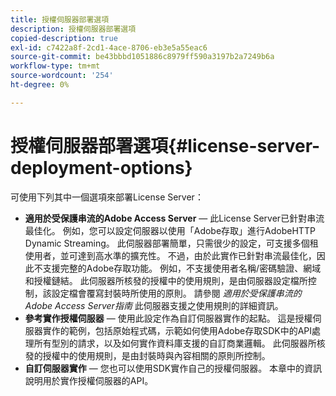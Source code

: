 ```yaml
---
title: 授權伺服器部署選項
description: 授權伺服器部署選項
copied-description: true
exl-id: c7422a8f-2cd1-4ace-8706-eb3e5a55eac6
source-git-commit: be43bbbd1051886c8979ff590a3197b2a7249b6a
workflow-type: tm+mt
source-wordcount: '254'
ht-degree: 0%

---
```


# 授權伺服器部署選項{#license-server-deployment-options}

可使用下列其中一個選項來部署License Server：

* **適用於受保護串流的Adobe Access Server**  — 此License Server已針對串流最佳化。 例如，您可以設定伺服器以使用「Adobe存取」進行AdobeHTTP Dynamic Streaming。 此伺服器部署簡單，只需很少的設定，可支援多個租使用者，並可達到高水準的擴充性。 不過，由於此實作已針對串流最佳化，因此不支援完整的Adobe存取功能。 例如，不支援使用者名稱/密碼驗證、網域和授權鏈結。 此伺服器所核發的授權中的使用規則，是由伺服器設定檔所控制，該設定檔會覆寫封裝時所使用的原則。 請參閱 *適用於受保護串流的Adobe Access Server指南* 此伺服器支援之使用規則的詳細資訊。
* **參考實作授權伺服器**  — 使用此設定作為自訂伺服器實作的起點。 這是授權伺服器實作的範例，包括原始程式碼，示範如何使用Adobe存取SDK中的API處理所有型別的請求，以及如何實作資料庫支援的自訂商業邏輯。 此伺服器所核發的授權中的使用規則，是由封裝時與內容相關的原則所控制。
* **自訂伺服器實作**  — 您也可以使用SDK實作自己的授權伺服器。 本章中的資訊說明用於實作授權伺服器的API。
